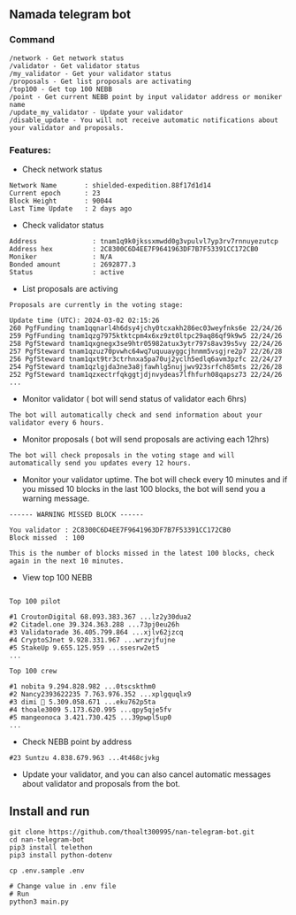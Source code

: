 
## Namada telegram bot

### Command
```
/network - Get network status 
/validator - Get validator status
/my_validator - Get your validator status
/proposals - Get list proposals are activating
/top100 - Get top 100 NEBB 
/point - Get current NEBB point by input validator address or moniker name
/update_my_validator - Update your validator
/disable_update - You will not receive automatic notifications about your validator and proposals.

```

### Features:

- Check network status
```
Network Name       : shielded-expedition.88f17d1d14
Current epoch      : 23
Block Height       : 90044
Last Time Update   : 2 days ago
```
- Check validator status
```
Address              : tnam1q9k0jkssxmwdd0g3vpulvl7yp3rv7rnnuyezutcp
Address hex          : 2C8300C6D4EE7F9641963DF7B7F53391CC172CB0
Moniker              : N/A
Bonded amount        : 2692877.3
Status               : active
```
- List proposals are activing
```
Proposals are currently in the voting stage: 

Update time (UTC): 2024-03-02 02:15:26 
260 PgfFunding tnam1qqnarl4h6dsy4jchy0tcxakh286ec03weyfnks6e 22/24/26
259 PgfFunding tnam1qzg7975ktktcpm4x6xz9zt0ltpc29aq86qf9k9w5 22/24/26
258 PgfSteward tnam1qxgnegx3se9htr05982atux3ytr797s8av39s5vy 22/24/26
257 PgfSteward tnam1qzuz70pvwhc64wq7uquuayggcjhnmm5vsgjre2p7 22/26/28
256 PgfSteward tnam1qxt9tr3ctrhnxa5pa70uj2yclh5edlq6avm3pzfc 22/24/27
254 PgfSteward tnam1qzlgjda3ne3a8jfawhlg5nujjwv923srfch85mts 22/26/28
252 PgfSteward tnam1qzxectrfqkggtjdjnvydeas7lfhfurh08qapsz73 22/24/26
...
```
- Monitor validator ( bot will send status of validator each 6hrs)

```The bot will automatically check and send information about your validator every 6 hours.```

- Monitor proposals ( bot will send proposals are activing each 12hrs)

```The bot will check proposals in the voting stage and will automatically send you updates every 12 hours.```
- Monitor your validator uptime. The bot will check every 10 minutes and if you missed 10 blocks in the last 100 blocks, the bot will send you a warning message.

``` 
------ WARNING MISSED BLOCK ------

You validator : 2C8300C6D4EE7F9641963DF7B7F53391CC172CB0
Block missed  : 100

This is the number of blocks missed in the latest 100 blocks, check again in the next 10 minutes.

```
- View top 100 NEBB
```

Top 100 pilot 

#1 CroutonDigital 68.093.383.367 ...lz2y30dua2
#2 Citadel.one 39.324.363.288 ...73pj0eu26h
#3 Validatorade 36.405.799.864 ...xjlv62jzcq
#4 CryptoSJnet 9.928.331.967 ...wrzvjfujne
#5 StakeUp 9.655.125.959 ...ssesrw2et5
...

Top 100 crew 

#1 nobita 9.294.828.982 ...0tscskthm0
#2 Nancy2393622235 7.763.976.352 ...xplgquqlx9
#3 dimi 🦙 5.309.058.671 ...eku762p5ta
#4 thoale3009 5.173.620.995 ...qpy5qje5fv
#5 mangeonoca 3.421.730.425 ...39pwpl5up0
...

```
- Check NEBB point by address
```
#23 Suntzu 4.838.679.963 ...4t468cjvkg
```

- Update your validator, and you can also cancel automatic messages about validator and proposals from the bot.

## Install and run

```
git clone https://github.com/thoalt300995/nan-telegram-bot.git
cd nan-telegram-bot
pip3 install telethon
pip3 install python-dotenv

cp .env.sample .env

# Change value in .env file
# Run
python3 main.py
```
